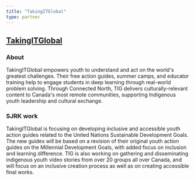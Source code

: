 ```yaml
---
title: "TakingITGlobal"
type: partner
---
```

## [TakingITGlobal](https://www.tigweb.org/)

### About

TakingITGlobal empowers youth to understand and act on the world's greatest challenges. Their free action guides, summer camps, and educator training help to engage students in deep learning through real-world problem solving. Through Connected North, TIG delivers culturally-relevant content to Canada's most remote communities, supporting Indigenous youth leadership and cultural exchange.

### SJRK work

TakingITGlobal is focusing on developing inclusive and accessible youth action guides related to the United Nations Sustainable Development Goals. The new guides will be based on a revision of their original youth action guides on the Millennial Development Goals, with added focus on inclusion and learning difference. TIG is also working on gathering and disseminating indigenous youth video stories from over 20 groups all over Canada, and will focus on an inclusive creation process as well as on creating accessible final works.

